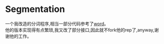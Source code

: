 # Segmentation 

一个我改造的分词程序,相当一部分代码参考了[word](https://github.com/ysc/word)。                                               
他的版本实现得有点繁琐,我又改了部分接口,因此就不fork他的rep了,anyway,谢谢他的工作。

